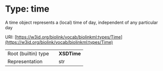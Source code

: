 
# Type: time


A time object represents a (local) time of day, independent of any particular day

URI: [https://w3id.org/biolink/vocab/biolinkml:types/Time](https://w3id.org/biolink/vocab/biolinkml:types/Time)

|  |  |  |
| --- | --- | --- |
| Root (builtin) type | | **XSDTime** |
| Representation | | str |
